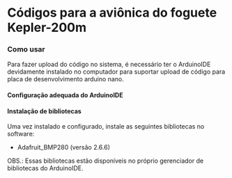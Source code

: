 
# Códigos para a aviônica do foguete Kepler-200m

### Como usar

Para fazer upload do código no sistema, é necessário ter o ArduinoIDE devidamente instalado no computador para suportar upload de código para placa de desenvolvimento arduino nano.

#### Configuração adequada do ArduinoIDE

#### Instalação de bibliotecas

Uma vez instalado e configurado, instale as seguintes bibliotecas no software:

- Adafruit_BMP280 (versão 2.6.6)

OBS.: Essas bibliotecas estão disponíveis no próprio gerenciador de bibliotecas do ArduinoIDE.
